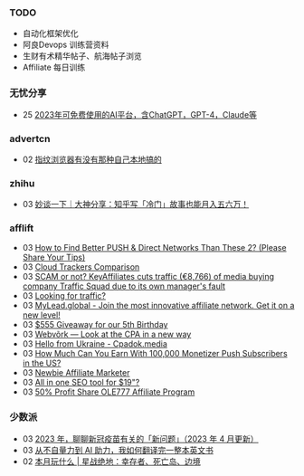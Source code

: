 ### TODO
-  自动化框架优化
-  阿良Devops 训练营资料
-  生财有术精华帖子、航海帖子浏览
-  Affiliate 每日训练

### 无忧分享
<!-- ruyo:START -->
-  25 [2023年可免费使用的AI平台，含ChatGPT，GPT-4，Claude等](https://51.ruyo.net/18350.html)<!-- ruyo:END -->

### advertcn
<!-- advertcn:START -->
-  02 [指纹浏览器有没有那种自己本地搞的](https://www.advertcn.com/forum.php?mod=viewthread&tid=110173)<!-- advertcn:END -->

### zhihu
<!-- zhihu:START -->
-  03 [妙谈一下｜大神分享：知乎写「冷门」故事也能月入五六万！](http://zhuanlan.zhihu.com/p/625146576?utm_campaign=rss&utm_medium=rss&utm_source=rss&utm_content=title)<!-- zhihu:END -->

### afflift
<!-- afflift:START -->
-  03 [How to Find Better PUSH &amp; Direct Networks Than These 2? &lpar;Please Share Your Tips&rpar;](https://afflift.com/f/threads/how-to-find-better-push-direct-networks-than-these-2-please-share-your-tips.10864/)
-  03 [Cloud Trackers Comparison](https://afflift.com/f/threads/cloud-trackers-comparison.10165/)
-  03 [SCAM or not? KeyAffiliates cuts traffic &lpar;€8,766&rpar; of media buying company Traffic Squad due to its own manager&#39;s fault](https://afflift.com/f/threads/scam-or-not-keyaffiliates-cuts-traffic-%E2%82%AC8-766-of-media-buying-company-traffic-squad-due-to-its-own-managers-fault.10867/)
-  03 [Looking for traffic?](https://afflift.com/f/threads/looking-for-traffic.10866/)
-  03 [MyLead.global - Join the most innovative affiliate network. Get it on a new level!](https://afflift.com/f/threads/mylead-global-join-the-most-innovative-affiliate-network-get-it-on-a-new-level.2151/)
-  03 [$555 Giveaway for our 5th Birthday](https://afflift.com/f/threads/555-giveaway-for-our-5th-birthday.10855/)
-  03 [Webvõrk — Look at the CPA in a new way](https://afflift.com/f/threads/webv%C3%B5rk-%E2%80%94-look-at-the-cpa-in-a-new-way.2820/)
-  03 [Hello from Ukraine - Cpadok.media](https://afflift.com/f/threads/hello-from-ukraine-cpadok-media.10865/)
-  03 [How Much Can You Earn With 100,000 Monetizer Push Subscribers in the US?](https://afflift.com/f/threads/how-much-can-you-earn-with-100-000-monetizer-push-subscribers-in-the-us.10852/)
-  03 [Newbie Affiliate Marketer](https://afflift.com/f/threads/newbie-affiliate-marketer.10859/)
-  03 [All in one SEO tool for $19&quot;?](https://afflift.com/f/threads/all-in-one-seo-tool-for-19.10836/)
-  03 [50% Profit Share OLE777 Affiliate Program](https://afflift.com/f/threads/50-profit-share-ole777-affiliate-program.10756/)<!-- afflift:END -->

### 少数派
<!-- sspai:START -->
-  03 [2023 年，聊聊新冠疫苗有关的「新问题」（2023 年 4 月更新）](https://sspai.com/post/78146)
-  03 [从不自量力到 AI 助力，我如何翻译完一整本英文书](https://sspai.com/post/79534)
-  02 [本月玩什么 | 星战绝地：幸存者、死亡岛、边境](https://sspai.com/post/79543)<!-- sspai:END -->
